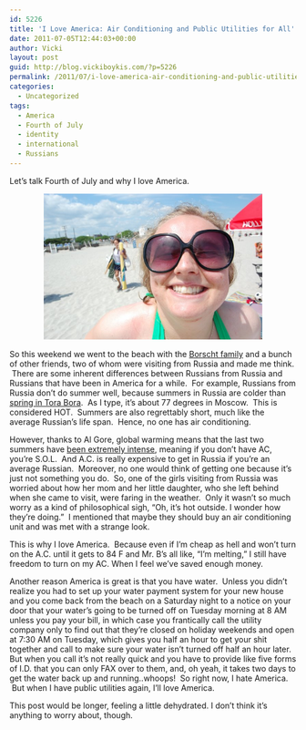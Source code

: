 ```yaml
---
id: 5226
title: 'I Love America: Air Conditioning and Public Utilities for All'
date: 2011-07-05T12:44:03+00:00
author: Vicki
layout: post
guid: http://blog.vickiboykis.com/?p=5226
permalink: /2011/07/i-love-america-air-conditioning-and-public-utilities-for-all/
categories:
  - Uncategorized
tags:
  - America
  - Fourth of July
  - identity
  - international
  - Russians
---
```

Let&#8217;s talk Fourth of July and why I love America.

<p style="text-align: center;">
  <a href="https://raw.githubusercontent.com/veekaybee/wlb/gh-pages/assets/images/2011/07/DSC_0628.jpg"><img class="aligncenter size-full wp-image-5227" title="DSC_0628" src="https://raw.githubusercontent.com/veekaybee/wlb/gh-pages/assets/images/2011/07/DSC_0628.jpg" alt="" width="384" height="256" /></a>
</p>

So this weekend we went to the beach with the <a href="http://smellslikeborscht.blogspot.com/" target="_blank">Borscht family</a> and a bunch of other friends, two of whom were visiting from Russia and made me think.  There are some inherent differences between Russians from Russia and Russians that have been in America for a while.  For example, Russians from Russia don&#8217;t do summer well, because summers in Russia are colder than <a href="http://blog.vickiboykis.com/2010/01/18/riding-a-horse-is-like-blogging-except-you-cant-become-a-parapalegic-if-you-blog/" target="_blank">spring in Tora Bora</a>.  As I type, it&#8217;s about 77 degrees in Moscow.  This is considered HOT.  Summers are also regrettably short, much like the average Russian&#8217;s life span.  Hence, no one has air conditioning.

However, thanks to Al Gore, global warming means that the last two summers have <a href="http://en.wikipedia.org/wiki/2010_Russian_wildfires" target="_blank">been extremely intense</a>, meaning if you don&#8217;t have AC, you&#8217;re S.O.L.  And A.C. is really expensive to get in Russia if you&#8217;re an average Russian.  Moreover, no one would think of getting one because it&#8217;s just not something you do.  So, one of the girls visiting from Russia was worried about how her mom and her little daughter, who she left behind when she came to visit, were faring in the weather.  Only it wasn&#8217;t so much worry as a kind of philosophical sigh, &#8220;Oh, it&#8217;s hot outside. I wonder how they&#8217;re doing.&#8221;  I mentioned that maybe they should buy an air conditioning unit and was met with a strange look.

This is why I love America.  Because even if I&#8217;m cheap as hell and won&#8217;t turn on the A.C. until it gets to 84 F and Mr. B&#8217;s all like, &#8220;I&#8217;m melting,&#8221; I still have freedom to turn on my AC. When I feel we&#8217;ve saved enough money.

Another reason America is great is that you have water.  Unless you didn&#8217;t realize you had to set up your water payment system for your new house and you come back from the beach on a Saturday night to a notice on your door that your water&#8217;s going to be turned off on Tuesday morning at 8 AM unless you pay your bill, in which case you frantically call the utility company only to find out that they&#8217;re closed on holiday weekends and open at 7:30 AM on Tuesday, which gives you half an hour to get your shit together and call to make sure your water isn&#8217;t turned off half an hour later. But when you call it&#8217;s not really quick and you have to provide like five forms of I.D. that you can only FAX over to them, and, oh yeah, it takes two days to get the water back up and running..whoops!  So right now, I hate America.  But when I have public utilities again, I&#8217;ll love America.

This post would be longer, feeling a little dehydrated. I don&#8217;t think it&#8217;s anything to worry about, though.